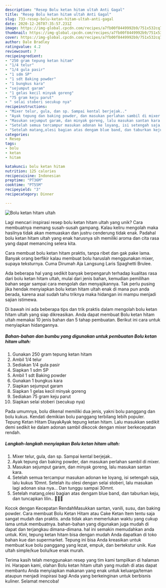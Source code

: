 ```yaml
---
description: "Resep Bolu ketan hitam ultah Anti Gagal"
title: "Resep Bolu ketan hitam ultah Anti Gagal"
slug: 733-resep-bolu-ketan-hitam-ultah-anti-gagal
date: 2020-12-26T07:35:57.231Z
image: https://img-global.cpcdn.com/recipes/a7fb00f8449992b9/751x532cq70/bolu-ketan-hitam-ultah-foto-resep-utama.jpg
thumbnail: https://img-global.cpcdn.com/recipes/a7fb00f8449992b9/751x532cq70/bolu-ketan-hitam-ultah-foto-resep-utama.jpg
cover: https://img-global.cpcdn.com/recipes/a7fb00f8449992b9/751x532cq70/bolu-ketan-hitam-ultah-foto-resep-utama.jpg
author: Dale Bradley
ratingvalue: 4.2
reviewcount: 7
recipeingredient:
- "250 gram tepung ketan hitam"
- "1/4 telur"
- "1/4 gula pasir"
- "1 sdm SP"
- "1 sdt Baking powder"
- "1 bungkus kara"
- "sejumput garam"
- "1 gelas kecil minyak goreng"
- "75 gram keju parut"
- " selai stoberi secukup nya"
recipeinstructions:
- "Mixer telur, gula, dan sp. Sampai kental berjejak.."
- "Ayak tepung dan baking powder, dan masukan perlahan sambil di mixer."
- "Masukan sejumput garam, dan minyak goreng, lalu masukan santan kara."
- "Setelah semua tercampur masukan adonan ke loyang, isi setengah saja, lalu kukus 10mnt. Setelah itu olesi dengan selai stoberi, lalu masukan lagi adonan sisa nya... Dan tunggu sampai 30mnt."
- "Setelah matang,olesi bagian atas dengam blue band, dan taburkan keju, dan tuncapkan lilin.. 🎂🎂😊"
categories:
- Resep
tags:
- bolu
- ketan
- hitam

katakunci: bolu ketan hitam 
nutrition: 125 calories
recipecuisine: Indonesian
preptime: "PT36M"
cooktime: "PT55M"
recipeyield: "3"
recipecategory: Dinner

---
```



![Bolu ketan hitam ultah](https://img-global.cpcdn.com/recipes/a7fb00f8449992b9/751x532cq70/bolu-ketan-hitam-ultah-foto-resep-utama.jpg)

Lagi mencari inspirasi resep bolu ketan hitam ultah yang unik? Cara membuatnya memang susah-susah gampang. Kalau keliru mengolah maka hasilnya tidak akan memuaskan dan justru cenderung tidak enak. Padahal bolu ketan hitam ultah yang enak harusnya sih memiliki aroma dan cita rasa yang dapat memancing selera kita.

Cara membuat bolu ketan hitam praktis, tanpa ribet dan gak pake lama. Banyak orang berfikir kalau membuat bolu haruslah menggunakan mixer, supaya teksturnya. Cuma Dirumah Aja Langsung Laris Spaghetti Brulee.

Ada beberapa hal yang sedikit banyak berpengaruh terhadap kualitas rasa dari bolu ketan hitam ultah, mulai dari jenis bahan, kemudian pemilihan bahan segar sampai cara mengolah dan menyajikannya. Tak perlu pusing jika hendak menyiapkan bolu ketan hitam ultah enak di mana pun anda berada, karena asal sudah tahu triknya maka hidangan ini mampu menjadi sajian istimewa.


Di bawah ini ada beberapa tips dan trik praktis dalam mengolah bolu ketan hitam ultah yang siap dikreasikan. Anda dapat membuat Bolu ketan hitam ultah memakai 10 jenis bahan dan 5 tahap pembuatan. Berikut ini cara untuk menyiapkan hidangannya.

<!--inarticleads1-->

##### Bahan-bahan dan bumbu yang digunakan untuk pembuatan Bolu ketan hitam ultah:

1. Gunakan 250 gram tepung ketan hitam
1. Ambil 1/4 telur
1. Sediakan 1/4 gula pasir
1. Siapkan 1 sdm SP
1. Ambil 1 sdt Baking powder
1. Gunakan 1 bungkus kara
1. Siapkan sejumput garam
1. Siapkan 1 gelas kecil minyak goreng
1. Sediakan 75 gram keju parut
1. Siapkan  selai stoberi (secukup nya)


Pada umumnya, bolu dikenal memiliki dua jenis, yakni bolu panggang dan bolu kukus. Kendati demikian bolu panggang terbilang lebih populer. Tepung Ketan Hitam DiayakAyak tepung ketan hitam. Lalu masukkan sedikit demi sedikit ke dalam adonan sambil dikocok dengan mixer berkecepatan rendah. 

<!--inarticleads2-->

##### Langkah-langkah menyiapkan Bolu ketan hitam ultah:

1. Mixer telur, gula, dan sp. Sampai kental berjejak..
1. Ayak tepung dan baking powder, dan masukan perlahan sambil di mixer.
1. Masukan sejumput garam, dan minyak goreng, lalu masukan santan kara.
1. Setelah semua tercampur masukan adonan ke loyang, isi setengah saja, lalu kukus 10mnt. Setelah itu olesi dengan selai stoberi, lalu masukan lagi adonan sisa nya... Dan tunggu sampai 30mnt.
1. Setelah matang,olesi bagian atas dengam blue band, dan taburkan keju, dan tuncapkan lilin.. 🎂🎂😊


Kocok dengan Kecepatan RendahMasukkan santan, vanili, susu, dan baking powder. Cara membuat Bolu Ketan Hitam atau Cake Ketan Item tentu saja sangat mudah dan praktis. anda tidak akan memerlukan waktu yang cukup lama untuk membuatnya. bahan-bahan yang digunakan juga mudah di dapat dan terjangkau dimana-dimana. hal ini semakin memudahkan anda untuk. Kini, tepung ketan hitam bisa dengan mudah Anda dapatkan di toko bahan kue dan supermarket. Tepung ini bisa Anda kreasikan untuk membuat kue bolu panggang yang lezat, empuk, dan bertekstur unik. Kue ultah simple/kue bolu/kue enak murah. 

Terima kasih telah menggunakan resep yang tim kami tampilkan di halaman ini. Harapan kami, olahan Bolu ketan hitam ultah yang mudah di atas dapat membantu Anda menyiapkan makanan yang enak untuk keluarga/teman ataupun menjadi inspirasi bagi Anda yang berkeinginan untuk berbisnis kuliner. Selamat mencoba!
